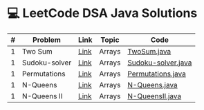 # 💻 LeetCode DSA Java Solutions

| # | Problem | Link | Topic | Code |
|--|---------|------|--------|------|
| 1 | Two Sum | [Link](https://leetcode.com/problems/two-sum/) | Arrays | [TwoSum.java](src/arrays/TwoSum.java) |
| 1 | Sudoku-solver | [Link](https://leetcode.com/problems/sudoku-solve) | Arrays | [Sudoku-solver.java](src/arrays\Sudoku-solver.java) |
| 1 | Permutations | [Link](https://leetcode.com/problems/permutations/) | Arrays | [Permutations.java](src/arrays\Permutations.java) |
| 1 | N-Queens | [Link](https://leetcode.com/problems/n-queens/) | Arrays | [N-Queens.java](src/arrays\N-Queens.java) |
| 1 | N-Queens II | [Link](https://leetcode.com/problems/n-queens-ii/) | Arrays | [N-QueensII.java](src/arrays\N-QueensII.java) |
